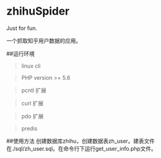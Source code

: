 # zhihuSpider
Just for fun.

一个抓取知乎用户数据的应用。

##运行环境

> linux cli

> PHP version >= 5.6

> pcntl 扩展

> curl 扩展

> pdo 扩展 

> predis

##使用方法
创建数据库zhihu，创建数据表zh_user。建表文件在./sql/zh_user.sql。在命令行下运行get_user_info.php文件。
